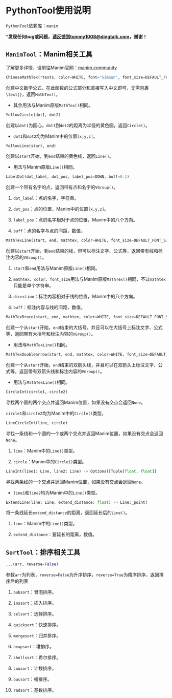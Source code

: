 # PythonTool使用说明

`PythonTool`依赖库：`manim`

***发现任何bug或问题，请反馈到tommy1008@dingtalk.com，谢谢！**

## `ManimTool`：$\text{Manim}$相关工具

了解更多详情，请前往$\text{Manim}$官网：[manim.community](https://www.manim.community)

```python
ChineseMathTex(*texts, color=WHITE, font="SimSun", font_size=DEFAULT_FONT_SIZE, tex_to_color_map={})
```

创建中文数学公式，在此函数的公式部分和直接写入中文即可，无需包裹`\text{}`，返回`MathTex()`。

- 其余用法与$\text{Manim}$原版`MathTex()`相同。

```python
YellowCircle(dot1, dot2)
```

创建以`dot1`为圆心，`dot1`到`dot2`的距离为半径的黄色圆，返回`Circle()`。

- `dot1`和`dot2`均为$\text{Manim}$中的位置`[x,y,z]`。

```python
YellowLine(start, end)
```

创建以`start`开始，到`end`结束的黄色线，返回`Line()`。

- 用法与$\text{Manim}$原版`Line()`相同。

```python
LabelDot(dot_label, dot_pos, label_pos=DOWN, buff=0.1)
```

创建一个带有名字的点，返回带有点和名字的`VGroup()`。

1. `dot_label`：点的名字，字符串。

2. `dot_pos`：点的位置，$\text{Manim}$中的位置`[x,y,z]`。

3. `label_pos`：点的名字相对于点的位置，$\text{Manim}$中的八个方向。

4. `buff`：点的名字与点的间距，数值。

```python
MathTexLine(start, end, mathtex, color=WHITE, font_size=DEFAULT_FONT_SIZE, direction=UP, buff=0.5):
```

创建以`start`开始，到`end`结束的线，但可以标注文字、公式等，返回带有线和标注内容的`VGroup()`。

1. `start`和`end`用法与$\text{Manim}$原版`Line()`相同。

2. `mathtex`、`color`、`font_size`用法与$\text{Manim}$原版`MathTex()`相同，不过`mathtex`只能是单个字符串。

3. `direction`：标注内容相对于线的位置，$\text{Manim}$中的八个方向。

4. `buff`：标注内容与线的间距，数值。

```python
MathTexBrace(start, end, mathtex, color=WHITE, font_size=DEFAULT_FONT_SIZE, direction=UP, buff=0.5)
```

创建一个从`start`开始，`end`结束的大括号，并且可以在大括号上标注文字、公式等，返回带有大括号和标注内容的`VGroup()`。

- 用法与`MathTexLine()`相同。

```python
MathTexDoublearrow(start, end, mathtex, color=WHITE, font_size=DEFAULT_FONT_SIZE, direction=UP, buff=0.5)
```

创建一个从`start`开始，`end`结束的双箭头线，并且可以在双箭头上标注文字、公式等，返回带有双箭头线和标注内容的`VGroup()`。

- 用法与`MathTexLine()`相同。

```python
CircleInt(circle1, circle2)
```

寻找两个圆的两个交点并返回$\text{Manim}$位置，如果没有交点会返回`None`。

`circle1`和`circle2`均为$\text{Manim}$中的`Circle()`类型。

```python
LineCircleInt(line, circle)
```

寻找一条线和一个圆的一个或两个交点并返回$\text{Manim}$位置，如果没有交点会返回`None`。

1. `line`：$\text{Manim}$中的`Line()`类型。

2. `circle`：$\text{Manim}$中的`Circle()`类型。

```python
LineInt(line1: Line, line2: Line) -> Optional[Tuple[float, float]]
```

寻找两条线的一个交点并返回$\text{Manim}$位置，如果没有交点会返回`None`。

- `line1`和`line2`均为$\text{Manim}$中的`Line()`类型。

```python
ExtendLine(line: Line, extend_distance: float) -> Line:_point)
```

将一条线延长`extend_distance`的距离，返回延长后的`Line()`。

1. `line`：$\text{Manim}$中的`Line()`类型。

2. `extend_distance`：要延长的距离，数值。



## `SortTool`：排序相关工具

```python
...(arr, reverse=False)
```

参数`arr`为列表，`reverse=False`为升序排序，`reverse=True`为降序排序，返回排序后的列表

1. `bubsort`：冒泡排序。

2. `inssort`：插入排序。

3. `selsort`：选择排序。

4. `quicksort`：快速排序。

5. `mergesort`：归并排序。

6. `heapsort`：堆排序。

7. `shellsort`：希尔排序。

8. `cousort`：计数排序。

9. `bucsort`：桶排序。

10. `radsort`：基数排序。

